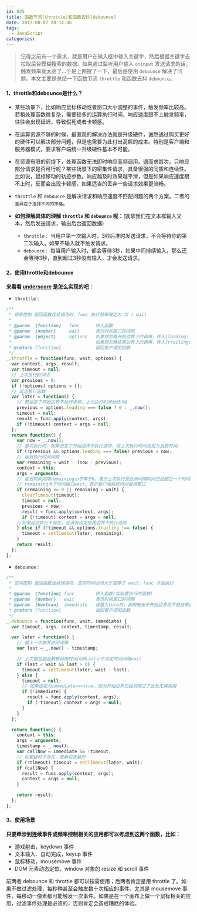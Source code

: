 ```yaml
---
id: 025
title: 函数节流(throttle)和函数去抖(debounce)
date: 2017-08-07 20:14:46
tags:
  - JavaScript
categories:
---
```


> 记得之前有一个需求，就是用户在输入框中输入关键字，然后根据关键字去拉取后台模糊搜索的数据。如果通过监听用户输入 `oninput` 发送请求的话，触发频率就太高了...于是上网搜了一下，最后是使用 `debounce` 解决了问题。本文主要是总结一下函数节流 `throttle` 和函数去抖 `debounce`。

#### <a>1、throttle和debounce是什么？</a>

- 某些场景下，比如响应鼠标移动或者窗口大小调整的事件，触发频率比较高。若稍处理函数微复杂，需要较多的运算执行时间，响应速度跟不上触发频率，往往会出现延迟，导致假死或者卡顿感。


- 在运算资源不够的时候，最直观的解决办法就是升级硬件，诚然通过购买更好的硬件可以解决部分问题，但是也需要为此付出高额的成本。特别是客户端和服务器模式，要求客户端统一升级硬件基本不可能。


- 在资源有限的前提下，处理函数无法即时响应高频调用。退而求其次，只响应部分请求是否可行呢？某些场景下的密集性请求，具备很强的同质和连续性。比如说，鼠标移动的轨迹参数。响应越及时效果越平滑，但是如果响应速度跟不上时，反而会出现卡顿感，如果适当的丢弃一些请求效果更流畅。


- `throttle` 和 `debounce` 是解决请求和响应速度不匹配问题的两个方案。二者的`差异在于选择不同的策略`。


- **如何理解具体的理解 `throttle` 和 `debounce` 呢：**(就拿我们在文本框输入文本，然后发送请求，输出后台返回数据)
  - `throttle：` 当用户第一次输入时，3秒后准时发送请求，不会等待你的第二次输入。如果不输入就不触发请求。
  - `debounce：` 每当用户输入时，都会等待3秒，如果中间持续输入，那么还会等待3秒，直到超过3秒没有输入，才会发送请求。

#### <a>2、使用throttle和debounce</a>

  **来看看 [underscore](http://underscorejs.org/) 是怎么实现的吧：**

- `throttle：`
```js
/**
 * 频率控制 返回函数连续调用时，func 执行频率限定为 次 / wait
 * 
 * @param  {function}   func      传入函数
 * @param  {number}     wait      表示时间窗口的间隔
 * @param  {object}     options   如果想忽略开始边界上的调用，传入{leading: false}。
 *                                如果想忽略结尾边界上的调用，传入{trailing: false}
 * @return {function}             返回客户调用函数   
 */
_.throttle = function(func, wait, options) {
  var context, args, result;
  var timeout = null;
  // 上次执行时间点
  var previous = 0;
  if (!options) options = {};
  // 延迟执行函数
  var later = function() {
    // 若设定了开始边界不执行选项，上次执行时间始终为0
    previous = options.leading === false ? 0 : _.now();
    timeout = null;
    result = func.apply(context, args);
    if (!timeout) context = args = null;
  };
  return function() {
    var now = _.now();
    // 首次执行时，如果设定了开始边界不执行选项，将上次执行时间设定为当前时间。
    if (!previous && options.leading === false) previous = now;
    // 延迟执行时间间隔
    var remaining = wait - (now - previous);
    context = this;
    args = arguments;
    // 延迟时间间隔remaining小于等于0，表示上次执行至此所间隔时间已经超过一个时间窗口
    // remaining大于时间窗口wait，表示客户端系统时间被调整过
    if (remaining <= 0 || remaining > wait) {
      clearTimeout(timeout);
      timeout = null;
      previous = now;
      result = func.apply(context, args);
      if (!timeout) context = args = null;
    //如果延迟执行不存在，且没有设定结尾边界不执行选项
    } else if (!timeout && options.trailing !== false) {
      timeout = setTimeout(later, remaining);
    }
    return result;
  };
};
```

- `debounce：`
```js
/**
 * 空闲控制 返回函数连续调用时，空闲时间必须大于或等于 wait，func 才会执行
 *
 * @param  {function} func        传入函数(实际要执行的函数)
 * @param  {number}   wait        表示时间窗口的间隔
 * @param  {boolean}  immediate   设置为ture时，调用触发于开始边界而不是结束边界
 * @return {function}             返回客户调用函数
 */
_.debounce = function(func, wait, immediate) {
  var timeout, args, context, timestamp, result;

  var later = function() {
    // 据上一次触发时间间隔
    var last = _.now() - timestamp;

    // 上次被包装函数被调用时间间隔last小于设定时间间隔wait
    if (last < wait && last > 0) {
      timeout = setTimeout(later, wait - last);
    } else {
      timeout = null;
      // 如果设定为immediate===true，因为开始边界已经调用过了此处无需调用
      if (!immediate) {
        result = func.apply(context, args);
        if (!timeout) context = args = null;
      }
    }
  };

  return function() {
    context = this;
    args = arguments;
    timestamp = _.now();
    var callNow = immediate && !timeout;
    // 如果延时不存在，重新设定延时
    if (!timeout) timeout = setTimeout(later, wait);
    if (callNow) {
      result = func.apply(context, args);
      context = args = null;
    }

    return result;
  };
};
```

#### <a>3、使用场景</a>

  **只要牵涉到连续事件或频率控制相关的应用都可以考虑到这两个函数，比如：**
- 游戏射击，keydown 事件
- 文本输入、自动完成，keyup 事件
- 鼠标移动，mousemove 事件
- DOM 元素动态定位，window 对象的 resize 和 scroll 事件

前两者 debounce 和 throttle 都可以按需使用；后两者肯定是用 throttle 了。如果不做过滤处理，每秒种甚至会触发数十次相应的事件。尤其是 mousemove 事件，每移动一像素都可能触发一次事件。如果是在一个画布上做一个鼠标相关的应用，过滤事件处理是必须的，否则肯定会造成糟糕的体验。